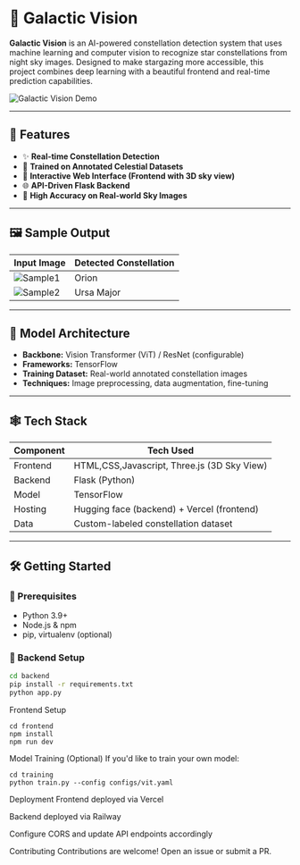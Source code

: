 # 🌌 Galactic Vision

**Galactic Vision** is an AI-powered constellation detection system that uses machine learning and computer vision to recognize star constellations from night sky images. Designed to make stargazing more accessible, this project combines deep learning with a beautiful frontend and real-time prediction capabilities.

![Galactic Vision Demo](demo.gif) <!-- Optional demo GIF or image -->

---

## 🚀 Features

- ✨ **Real-time Constellation Detection**
- 🧠 **Trained on Annotated Celestial Datasets**
- 📱 **Interactive Web Interface (Frontend with 3D sky view)**
- 🌐 **API-Driven Flask Backend**
- 🎯 **High Accuracy on Real-world Sky Images**

---

## 🖼️ Sample Output

| Input Image | Detected Constellation |
|-------------|------------------------|
| ![Sample1](samples/sample1.jpg) | Orion |
| ![Sample2](samples/sample2.jpg) | Ursa Major |

---

## 🧠 Model Architecture

- **Backbone:** Vision Transformer (ViT) / ResNet (configurable)
- **Frameworks:** TensorFlow 
- **Training Dataset:** Real-world annotated constellation images
- **Techniques:** Image preprocessing, data augmentation, fine-tuning

---

## 🕸️ Tech Stack

| Component   | Tech Used                                  |
|------------|---------------------------------------------|
| Frontend   | HTML,CSS,Javascript, Three.js (3D Sky View) |
| Backend    | Flask (Python)                              |
| Model      | TensorFlow                                  |
| Hosting    | Hugging face (backend) + Vercel (frontend)  |
| Data       | Custom-labeled constellation dataset        |

---

## 🛠️ Getting Started

### 🔧 Prerequisites

- Python 3.9+
- Node.js & npm
- pip, virtualenv (optional)

### 🐍 Backend Setup

```bash
cd backend
pip install -r requirements.txt
python app.py
```
 Frontend Setup
 ```
cd frontend
npm install
npm run dev
```

Model Training (Optional)
If you'd like to train your own model:
```
cd training
python train.py --config configs/vit.yaml
```

Deployment
Frontend deployed via Vercel

Backend deployed via Railway

Configure CORS and update API endpoints accordingly

Contributing
Contributions are welcome! Open an issue or submit a PR.

